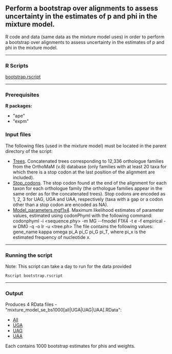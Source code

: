## Perform a bootstrap over alignments to assess uncertainty in the estimates of p and phi in the mixture model.


R code and data (same data as the mixture model uses) in order to perform a bootstrap over alignments to assess uncertainty in the estimates of p and phi in the mixture model.

***

### R Scripts

[bootstrap.rscript](https://github.com/cseoighe/StopEvol/blob/master/MixtureModel/Bootstraps/bootstrap.rscript)

***

### Prerequisites

**R packages:**
* "ape"
* "expm"

### Input files 

The following files (used in the mixture model) must be located in the parent directory of the script:

* [Trees](https://github.com/cseoighe/StopEvol/blob/master/MixtureModel/Trees). Concatenated trees corresponding to 12,336 orthologue families from the OrthoMaM (v.8) database (only families with at least 20 taxa for which there is a stop codon at the last position of the alignment are included).  
* [Stop_codons](https://github.com/cseoighe/StopEvol/blob/master/MixtureModel/Stop_codons). The stop codon found at the end of the alignment for each taxon for each orthologue family (the orthologue families appear in the same order as for the concatenated trees). Stop codons are encoded as 1, 2, 3 for UAG, UGA and UAA, respectively (taxa with a gap or a codon other than a stop codon are encoded as NA). 
* [Model_parameters.mgf1x4](https://github.com/cseoighe/StopEvol/blob/master/MixtureModel/Model_parameters.mgf1x4). Maximum likelihood estimates of parameter values, estimated using codonPhyml with the following command: 
codonphyml -i <sequence.phy> -m MG --fmodel F1X4 -t e -f empirical -w DM0 -q -o lr -u <tree.ph>
The file contains the following values: gene_name kappa omega pi_A pi_C pi_G pi_T, where pi_x is the estimated frequency of nucleotide x.

***

### Running the script

Note: This script can take a day to run for the data provided

```
Rscript bootstrap.rscript
```


***

### Output 

Produces 4 RData files - "mixture_model_se_bs1000[all|UGA|UAG|UAA].RData":

* [All](https://github.com/cseoighe/StopEvol/blob/master/MixtureModel/Bootstraps/mixture_model_se_bs1000all.RData)
* [UGA](https://github.com/cseoighe/StopEvol/blob/master/MixtureModel/Bootstraps/mixture_model_se_bs1000UGA.RData)
* [UAG](https://github.com/cseoighe/StopEvol/blob/master/MixtureModel/Bootstraps/mixture_model_se_bs1000UAG.RData)
* [UAA](https://github.com/cseoighe/StopEvol/blob/master/MixtureModel/Bootstraps/mixture_model_se_bs1000UAA.RData)

Each contains 1000 bootstrap estimates for phis and weights. 






